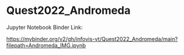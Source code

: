 # Quest2022_Andromeda

Jupyter Notebook Binder Link: 

https://mybinder.org/v2/gh/infovis-vt/Quest2022_Andromeda/main?filepath=Andromeda_IMG.ipynb
